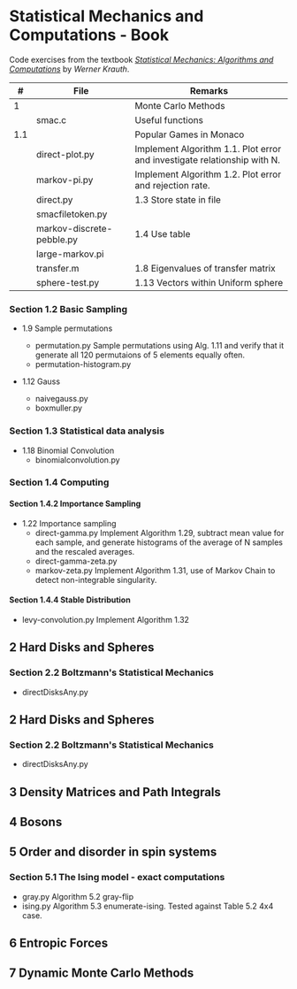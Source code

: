 # Statistical Mechanics and Computations - Book

Code exercises from the textbook
[*Statistical Mechanics: Algorithms and Computations*](http://blancopeck.net/Statistics.pdf) by *Werner Krauth*.

|#|File|Remarks|
|-----|--------------|---------------------------------------------------------------------------------------|
|1||Monte Carlo Methods|
||smac.c|Useful functions|
|1.1||Popular Games in Monaco|
||direct-plot.py|Implement Algorithm 1.1. Plot error and investigate relationship with N.|
|| markov-pi.py|Implement Algorithm 1.2. Plot error and rejection rate.|
||direct.py|1.3 Store state in file|
||smacfiletoken.py||
||markov-discrete-pebble.py| 1.4 Use table|
||large-markov.pi||
||transfer.m|1.8 Eigenvalues of transfer matrix|
||sphere-test.py|1.13 Vectors within Uniform sphere|


### Section 1.2 Basic Sampling
* 1.9 Sample permutations
  * permutation.py    Sample permutations using Alg. 1.11 and verify that it generate all 120 permutaions of 5 elements equally often.
  * permutation-histogram.py

* 1.12 Gauss
  * naivegauss.py
  * boxmuller.py

### Section 1.3 Statistical data analysis
* 1.18 Binomial Convolution
  * binomialconvolution.py

### Section 1.4 Computing

 #### Section 1.4.2 Importance Sampling

 * 1.22 Importance sampling
   * direct-gamma.py  Implement Algorithm 1.29, subtract mean value for each sample, and generate histograms of the average of N samples  and the rescaled averages.
   * direct-gamma-zeta.py
   * markov-zeta.py  Implement Algorithm 1.31, use of Markov Chain to detect non-integrable singularity.
   
 #### Section 1.4.4 Stable Distribution
  * levy-convolution.py  Implement Algorithm 1.32
  
##  2 Hard Disks and Spheres

### Section 2.2 Boltzmann's Statistical Mechanics
 * directDisksAny.py
  
##  2 Hard Disks and Spheres

### Section 2.2 Boltzmann's Statistical Mechanics
 * directDisksAny.py

## 3 Density Matrices and Path Integrals

## 4 Bosons

## 5 Order and disorder in spin systems

### Section 5.1 The Ising model - exact computations

 * gray.py   Algorithm 5.2 gray-flip
 * ising.py  Algorithm 5.3 enumerate-ising. Tested against Table 5.2 4x4 case.
 
## 6 Entropic Forces

## 7 Dynamic Monte Carlo Methods


 
